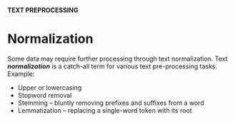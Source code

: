 #### TEXT PREPROCESSING
# Normalization
Some data may require further processing through text normalization. Text ***normalization*** is a catch-all term for various text pre-processing tasks.
Example:
* Upper or lowercasing
* Stopword removal
* Stemming – bluntly removing prefixes and suffixes from a word
* Lemmatization – replacing a single-word token with its root
